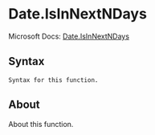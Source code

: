 # Date.IsInNextNDays

Microsoft Docs: [Date.IsInNextNDays](https://docs.microsoft.com/en-us/powerquery-m/date-isinnextndays)

## Syntax

```
Syntax for this function.
```

## About

About this function.

